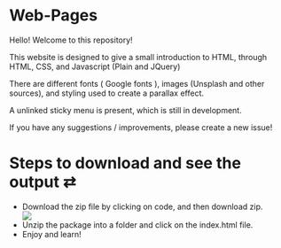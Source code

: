 # Web-Pages

Hello! Welcome to this repository!

This website is designed to give a small introduction to HTML, through HTML, CSS, and Javascript (Plain and JQuery) 

There are different fonts ( Google fonts ), images (Unsplash and other sources), and styling used to create a parallax effect.

A unlinked sticky menu is present, which is still in development.

If you have any suggestions / improvements, please create a new issue!


# Steps to download and see the output ⇄


<ul>
<li>Download the zip file by clicking on code, and then download zip.</li>
<img src = "https://user-images.githubusercontent.com/63859798/122867883-d97e3d80-d347-11eb-8410-169def9a542a.png" />
<li>Unzip the package into a folder and click on the index.html file. </li>
<li>Enjoy and learn!</li>
</ul>
<!-- </pre> -->

